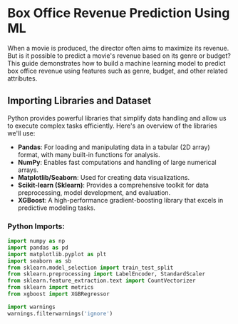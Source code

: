 # Box Office Revenue Prediction Using ML

When a movie is produced, the director often aims to maximize its revenue. But is it possible to predict a movie's revenue based on its genre or budget? This guide demonstrates how to build a machine learning model to predict box office revenue using features such as genre, budget, and other related attributes.

## Importing Libraries and Dataset

Python provides powerful libraries that simplify data handling and allow us to execute complex tasks efficiently. Here's an overview of the libraries we'll use:

- **Pandas**: For loading and manipulating data in a tabular (2D array) format, with many built-in functions for analysis.
- **NumPy**: Enables fast computations and handling of large numerical arrays.
- **Matplotlib/Seaborn**: Used for creating data visualizations.
- **Scikit-learn (Sklearn)**: Provides a comprehensive toolkit for data preprocessing, model development, and evaluation.
- **XGBoost**: A high-performance gradient-boosting library that excels in predictive modeling tasks.

### Python Imports:

```python
import numpy as np
import pandas as pd
import matplotlib.pyplot as plt
import seaborn as sb
from sklearn.model_selection import train_test_split
from sklearn.preprocessing import LabelEncoder, StandardScaler
from sklearn.feature_extraction.text import CountVectorizer
from sklearn import metrics
from xgboost import XGBRegressor

import warnings
warnings.filterwarnings('ignore')
